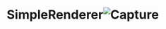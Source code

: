 # SimpleRenderer![Capture](https://user-images.githubusercontent.com/35698504/232551114-c25a938f-cbe9-477a-b0ca-0b1a723f60bf.JPG)
